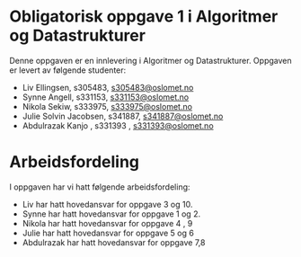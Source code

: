 # Obligatorisk oppgave 1 i Algoritmer og Datastrukturer

Denne oppgaven er en innlevering i Algoritmer og Datastrukturer. 
Oppgaven er levert av følgende studenter:
* Liv Ellingsen, s305483, s305483@oslomet.no
* Synne Angell, s331153, s331153@oslomet.no
* Nikola Sekiw, s333975, s333975@oslomet.no
* Julie Solvin Jacobsen, s341887, s341887@oslomet.no
*  Abdulrazak Kanjo  ,  s331393 , s331393@oslomet.no

# Arbeidsfordeling

I oppgaven har vi hatt følgende arbeidsfordeling:
* Liv har hatt hovedansvar for oppgave 3 og 10. 
* Synne har hatt hovedansvar for oppgave 1 og 2.
* Nikola har hatt hovedansvar for oppgave 4 , 9
* Julie har hatt hovedansvar for oppgave 5 og 6
* Abdulrazak har hatt hovedansvar for oppgave 7,8

